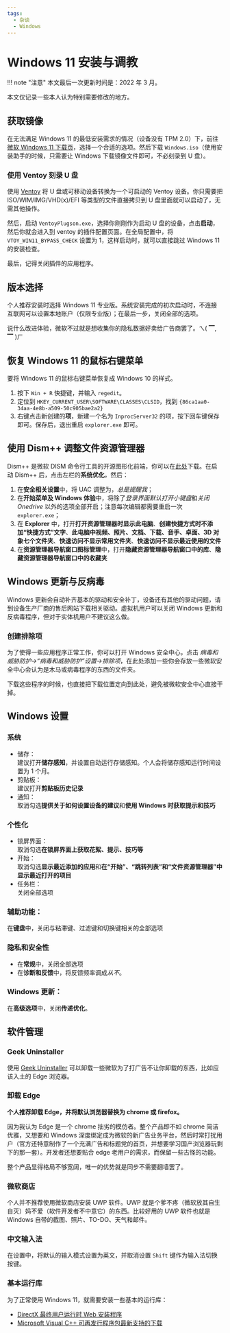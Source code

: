 ```yaml
---
tags:
  - 杂谈
  - Windows
---
```


# Windows 11 安装与调教

!!! note "注意"
    本文最后一次更新时间是：2022 年 3 月。

本文仅记录一些本人认为特别需要修改的地方。

## 获取镜像

在无法满足 Windows 11 的最低安装需求的情况（设备没有 TPM 2.0）下，前往[微软 Windows 11 下载页](https://www.microsoft.com/software-download/windows11)，选择一个合适的选项。然后下载 `Windows.iso`（使用安装助手的时候，只需要让 Windows 下载镜像文件即可，不必刻录到 U 盘）。

### 使用 Ventoy 刻录 U 盘

使用 [Ventoy](https://www.ventoy.net/cn/index.html) 将 U 盘或可移动设备转换为一个可启动的 Ventoy 设备。你只需要把 ISO/WIM/IMG/VHD(x)/EFI 等类型的文件直接拷贝到 U 盘里面就可以启动了，无需其他操作。

然后，启动 `VentoyPlugson.exe`，选择你刚刚作为启动 U 盘的设备，点击**启动**，然后你就会进入到 ventoy 的插件配置页面。在全局配置中，将 `VTOY_WIN11_BYPASS_CHECK` 设置为 1，这样启动时，就可以直接跳过 Windows 11 的安装检查。

最后，记得关闭插件的应用程序。

## 版本选择

个人推荐安装时选择 Windows 11 专业版。系统安装完成的初次启动时，不连接互联网可以设置本地账户（仅限专业版）；在最后一步，关闭全部的选项。

说什么改进体验，微软不过就是想收集你的隐私数据好卖给广告商罢了。ㄟ( ▔, ▔ )ㄏ

## 恢复 Windows 11 的鼠标右键菜单

要将 Windows 11 的鼠标右键菜单恢复成 Windows 10 的样式。

1. 按下 `Win + R` 快捷键，并输入 `regedit`。
2. 定位到 `HKEY_CURRENT_USER\SOFTWARE\CLASSES\CLSID`，找到 `{86ca1aa0-34aa-4e8b-a509-50c905bae2a2}`
3. 右键点击新创建的**项**，新建一个名为 `InprocServer32` 的项，按下回车键保存即可。保存后，退出重启 `explorer.exe` 即可。

## 使用 Dism++ 调整文件资源管理器

Dism++ 是微软 DISM 命令行工具的开源图形化前端，你可以在[此处](https://github.com/Chuyu-Team/Dism-Multi-language/releases)下载。在启动 Dism++ 后，点击左栏的**系统优化**，然后：  

1. 在**安全相关设置**中，将 UAC 调整为，*总是提醒我*；  
2. 在**开始菜单及 Windows 体验**中，将除了*登录界面默认打开小键盘*和*关闭 Onedrive* 以外的选项全部开启；注意每次编辑都需要重启一次 `explorer.exe`；  
3. 在 **Explorer** 中，打开**打开资源管理器时显示此电脑**、**创建快捷方式时不添加“快捷方式”文字**、**此电脑中视频、照片、文档、下载、音手、卓面、3D 对象七个文件夹**、**快速访问不显示常用文件夹**、**快速访问不显示最近使用的文件**  
4. 在**资源管理器导航窗口图标管理**中，打开**隐藏资源管理器导航窗口中的库**、**隐藏资源管理器导航窗口中的收藏夹**  

## Windows 更新与反病毒

Windows 更新会自动补齐基本的驱动和安全补丁，设备还有其他的驱动问题，请到设备生产厂商的售后网站下载相关驱动。虚拟机用户可以关闭 Windows 更新和反病毒程序，但对于实体机用户不建议这么做。

### 创建排除项

为了使得一些应用程序正常工作，你可以打开 Windows 安全中心，点击 *病毒和威胁防护->“病毒和威胁防护”设置->排除项*，在此处添加一些你会存放一些微软安全中心会认为是木马或病毒程序的东西的文件夹。

下载这些程序的时候，也直接把下载位置定向到此处，避免被微软安全中心直接干掉。

## Windows 设置

### 系统

- 储存：  
    建议打开**储存感知**，并设置自动运行存储感知。个人会将储存感知运行时间设置为 1 个月。
- 剪贴板：  
    建议打开**剪贴板历史记录**
- 通知：  
    取消勾选**提供关于如何设置设备的建议**和**使用 Windows 时获取提示和技巧**

### 个性化

- 锁屏界面：  
    取消勾选**在锁屏界面上获取花絮、提示、技巧等**
- 开始：  
    取消勾选**显示最近添加的应用**和**在“开始”、“跳转列表”和“文件资源管理器”中显示最近打开的项目**
- 任务栏：  
    关闭全部选项

### 辅助功能：  

在**键盘**中，关闭与粘滞键、过滤键和切换键相关的全部选项

### 隐私和安全性

- 在**常规**中，关闭全部选项
- 在**诊断和反馈**中，将反馈频率调成*从不*。

### Windows 更新：  
    
在**高级选项**中，关闭**传递优化**。

## 软件管理

### Geek Uninstaller

使用 [Geek Uninstaller](https://geekuninstaller.com/) 可以卸载一些微软为了打广告不让你卸载的东西，比如应该入土的 Edge 浏览器。

### 卸载 Edge 

**个人推荐卸载 Edge，并将默认浏览器替换为 chrome 或 firefox。**

因为我认为 Edge 是一个 chrome 拙劣的模仿者。整个产品即不如 chrome 简洁优雅，又想要和 Windows 深度绑定成为微软的新广告业务平台，然后时常打扰用户（官方还特意制作了一个充满广告和标题党的首页，并想要学习国产浏览器玩剩下的那一套）。开发者还想要贴合 edge 老用户的需求，而保留一些古怪的功能。

整个产品显得格局不够宽阔，唯一的优势就是同步不需要翻墙罢了。

### 微软商店

个人并不推荐使用微软商店安装 UWP 软件。UWP 就是个爹不疼（微软放其自生自灭）妈不爱（软件开发者不中意它）的东西。比较好用的 UWP 软件也就是 Windows 自带的截图、照片、TO-DO、天气和邮件。

### 中文输入法

在设置中，将默认的输入模式设置为英文，并取消设置 `Shift` 键作为输入法切换按键。

### 基本运行库

为了正常使用 Windows 11，就需要安装一些基本的运行库：

- [DirectX 最终用户运行时 Web 安装程序](https://www.microsoft.com/zh-cn/download/details.aspx?id=35)
- [Microsoft Visual C++ 可再发行程序包最新支持的下载](https://docs.microsoft.com/zh-CN/cpp/windows/latest-supported-vc-redist?view=msvc-170)